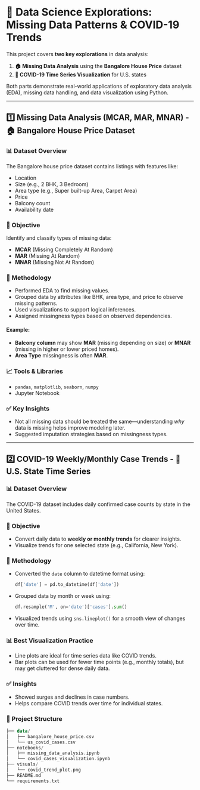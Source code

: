 # 🧪 Data Science Explorations: Missing Data Patterns & COVID-19 Trends

This project covers **two key explorations** in data analysis:

1. **🏠 Missing Data Analysis** using the **Bangalore House Price** dataset  
2. **🦠 COVID-19 Time Series Visualization** for U.S. states  

Both parts demonstrate real-world applications of exploratory data analysis (EDA), missing data handling, and data visualization using Python.

---

## 1️⃣ Missing Data Analysis (MCAR, MAR, MNAR) - 🏠 Bangalore House Price Dataset

### 📊 Dataset Overview

The Bangalore house price dataset contains listings with features like:
- Location  
- Size (e.g., 2 BHK, 3 Bedroom)  
- Area type (e.g., Super built-up Area, Carpet Area)  
- Price  
- Balcony count  
- Availability date  

### 🎯 Objective

Identify and classify types of missing data:
- **MCAR** (Missing Completely At Random)  
- **MAR** (Missing At Random)  
- **MNAR** (Missing Not At Random)  

### 🧠 Methodology

- Performed EDA to find missing values.  
- Grouped data by attributes like BHK, area type, and price to observe missing patterns.  
- Used visualizations to support logical inferences.  
- Assigned missingness types based on observed dependencies.  

#### Example:
- **Balcony column** may show **MAR** (missing depending on size) or **MNAR** (missing in higher or lower priced homes).  
- **Area Type** missingness is often **MAR**.

### 📈 Tools & Libraries

- `pandas`, `matplotlib`, `seaborn`, `numpy`  
- Jupyter Notebook  

### ✅ Key Insights

- Not all missing data should be treated the same—understanding *why* data is missing helps improve modeling later.  
- Suggested imputation strategies based on missingness types.

---

## 2️⃣ COVID-19 Weekly/Monthly Case Trends - 🦠 U.S. State Time Series

### 📊 Dataset Overview

The COVID-19 dataset includes daily confirmed case counts by state in the United States.

### 🎯 Objective

- Convert daily data to **weekly or monthly trends** for clearer insights.  
- Visualize trends for one selected state (e.g., California, New York).  

### 📅 Methodology

- Converted the `date` column to datetime format using:  
  ```python
  df['date'] = pd.to_datetime(df['date'])
  
- Grouped data by month or week using:
  ```python
  df.resample('M', on='date')['cases'].sum()

- Visualized trends using `sns.lineplot()` for a smooth view of changes over time.

### 📊 Best Visualization Practice
- Line plots are ideal for time series data like COVID trends.
- Bar plots can be used for fewer time points (e.g., monthly totals), but may get cluttered for dense daily data.

### ✅ Insights
- Showed surges and declines in case numbers.
- Helps compare COVID trends over time for individual states.

### 📂 Project Structure
```kotlin
├── data/
│   ├── bangalore_house_price.csv
│   └── us_covid_cases.csv
├── notebooks/
│   ├── missing_data_analysis.ipynb
│   └── covid_cases_visualization.ipynb
├── visuals/
│   └── covid_trend_plot.png
├── README.md
└── requirements.txt


